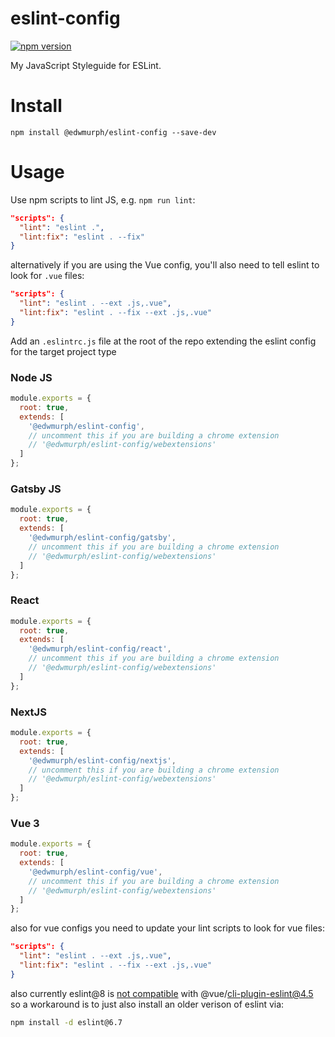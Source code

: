 # eslint-config
[![npm version](https://badge.fury.io/js/%40edwmurph%2Feslint-config.svg)](https://badge.fury.io/js/%40edwmurph%2Feslint-config)

My JavaScript Styleguide for ESLint.

# Install

`npm install @edwmurph/eslint-config --save-dev`

# Usage

Use npm scripts to lint JS, e.g. `npm run lint`:
```json
"scripts": {
  "lint": "eslint .",
  "lint:fix": "eslint . --fix"
}
```

alternatively if you are using the Vue config, you'll also need to tell eslint to look for `.vue` files:

```json
"scripts": {
  "lint": "eslint . --ext .js,.vue",
  "lint:fix": "eslint . --fix --ext .js,.vue"
}
```

Add an `.eslintrc.js` file at the root of the repo extending the eslint config for the target project type

### Node JS

```javascript
module.exports = {
  root: true,
  extends: [
    '@edwmurph/eslint-config',
    // uncomment this if you are building a chrome extension
    // '@edwmurph/eslint-config/webextensions'
  ]
};
```

### Gatsby JS

```javascript
module.exports = {
  root: true,
  extends: [
    '@edwmurph/eslint-config/gatsby',
    // uncomment this if you are building a chrome extension
    // '@edwmurph/eslint-config/webextensions'
  ]
};
```

### React

```javascript
module.exports = {
  root: true,
  extends: [
    '@edwmurph/eslint-config/react',
    // uncomment this if you are building a chrome extension
    // '@edwmurph/eslint-config/webextensions'
  ]
};
```

### NextJS

```javascript
module.exports = {
  root: true,
  extends: [
    '@edwmurph/eslint-config/nextjs',
    // uncomment this if you are building a chrome extension
    // '@edwmurph/eslint-config/webextensions'
  ]
};
```

### Vue 3

```javascript
module.exports = {
  root: true,
  extends: [
    '@edwmurph/eslint-config/vue',
    // uncomment this if you are building a chrome extension
    // '@edwmurph/eslint-config/webextensions'
  ]
};
```

also for vue configs you need to update your lint scripts to look for vue files:

```json
"scripts": {
  "lint": "eslint . --ext .js,.vue",
  "lint:fix": "eslint . --fix --ext .js,.vue"
}
```

also currently eslint@8 is [not compatible](https://github.com/vuejs/vue-cli/issues/6759) with @vue/cli-plugin-eslint@4.5 so a workaround is to just also install an older verison of eslint via:

```bash
npm install -d eslint@6.7
```
